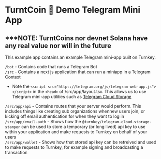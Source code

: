 # TurntCoin 🔑 Demo Telegram Mini App

## ***NOTE: TurntCoins nor devnet Solana have any real value nor will in the future

This example app contains an example Telegram mini-app built on Turnkey.

`/bot` - Contains code that runs a Telegram Bot\
`/src` - Contains a next js application that can run a miniapp in a Telegram Context
- Note the `<script src="https://telegram.org/js/telegram-web-app.js"></script>` in the `<head>` of /src/app/layout.tsx. This allows us to use Telegram mini-app utilities such as [Telegram Cloud Storage](https://core.telegram.org/bots/webapps#cloudstorage)

`/src/app/api` - Contains routes that your server would perform. This includes things like creating sub organizations whennew users join, or kicking off email authentication for when they want to log in\
`/src/app/email-auth` - Shows how the `@turnkey/telegram-cloud-storage-stamper` can be used to store a temporary (or long lived) api key to use within your application and make requests to Turnkey on behalf of your users\
`/src/app/wallet` - Shows how that stored api key can be retreived and used to make requests to Turnkey, for example signing and broadcasting a transaction
